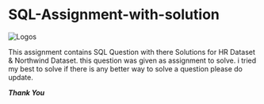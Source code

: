 # SQL-Assignment-with-solution

![Logos](https://i.pinimg.com/originals/1e/e0/8c/1ee08c781f2291bf7a9557b570271b26.png)

This assignment contains SQL Question with there Solutions for HR Dataset & Northwind Dataset. this question was given as assignment to solve. i tried my best to solve if there is any better way to solve a question please do update.

_____________Thank You_____________
